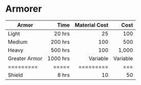 # Armorer

| Armor         |     Time | Material Cost |     Cost |
| ------------- | -------: | ------------: | -------: |
| Light         |   20 hrs |            25 |      100 |
| Medium        |  200 hrs |           100 |      500 |
| Heavy         |  500 hrs |           100 |    1,000 |
| Greater Armor | 1000 hrs |      Variable | Variable |
| =========     |    ===== |     ========= |      === |
| Shield        |    8 hrs |            10 |       50 |
